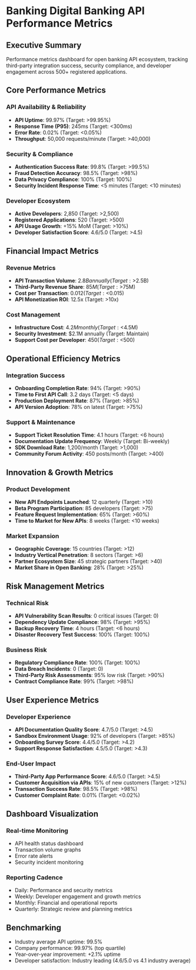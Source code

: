 # Banking Digital Banking API Performance Metrics

## Executive Summary
Performance metrics dashboard for open banking API ecosystem, tracking third-party integration success, security compliance, and developer engagement across 500+ registered applications.

## Core Performance Metrics

### API Availability & Reliability
- **API Uptime**: 99.97% (Target: >99.95%)
- **Response Time (P95)**: 245ms (Target: <300ms)
- **Error Rate**: 0.02% (Target: <0.05%)
- **Throughput**: 50,000 requests/minute (Target: >40,000)

### Security & Compliance
- **Authentication Success Rate**: 99.8% (Target: >99.5%)
- **Fraud Detection Accuracy**: 98.5% (Target: >98%)
- **Data Privacy Compliance**: 100% (Target: 100%)
- **Security Incident Response Time**: <5 minutes (Target: <10 minutes)

### Developer Ecosystem
- **Active Developers**: 2,850 (Target: >2,500)
- **Registered Applications**: 520 (Target: >500)
- **API Usage Growth**: +15% MoM (Target: >10%)
- **Developer Satisfaction Score**: 4.6/5.0 (Target: >4.5)

## Financial Impact Metrics

### Revenue Metrics
- **API Transaction Volume**: $2.8B annually (Target: >$2.5B)
- **Third-Party Revenue Share**: $85M (Target: >$75M)
- **Cost per Transaction**: $0.012 (Target: <$0.015)
- **API Monetization ROI**: 12.5x (Target: >10x)

### Cost Management
- **Infrastructure Cost**: $4.2M monthly (Target: <$4.5M)
- **Security Investment**: $2.1M annually (Target: Maintain)
- **Support Cost per Developer**: $450 (Target: <$500)

## Operational Efficiency Metrics

### Integration Success
- **Onboarding Completion Rate**: 94% (Target: >90%)
- **Time to First API Call**: 3.2 days (Target: <5 days)
- **Production Deployment Rate**: 87% (Target: >85%)
- **API Version Adoption**: 78% on latest (Target: >75%)

### Support & Maintenance
- **Support Ticket Resolution Time**: 4.1 hours (Target: <6 hours)
- **Documentation Update Frequency**: Weekly (Target: Bi-weekly)
- **SDK Download Rate**: 1,200/month (Target: >1,000)
- **Community Forum Activity**: 450 posts/month (Target: >400)

## Innovation & Growth Metrics

### Product Development
- **New API Endpoints Launched**: 12 quarterly (Target: >10)
- **Beta Program Participation**: 85 developers (Target: >75)
- **Feature Request Implementation**: 65% (Target: >60%)
- **Time to Market for New APIs**: 8 weeks (Target: <10 weeks)

### Market Expansion
- **Geographic Coverage**: 15 countries (Target: >12)
- **Industry Vertical Penetration**: 8 sectors (Target: >6)
- **Partner Ecosystem Size**: 45 strategic partners (Target: >40)
- **Market Share in Open Banking**: 28% (Target: >25%)

## Risk Management Metrics

### Technical Risk
- **API Vulnerability Scan Results**: 0 critical issues (Target: 0)
- **Dependency Update Compliance**: 98% (Target: >95%)
- **Backup Recovery Time**: 4 hours (Target: <6 hours)
- **Disaster Recovery Test Success**: 100% (Target: 100%)

### Business Risk
- **Regulatory Compliance Rate**: 100% (Target: 100%)
- **Data Breach Incidents**: 0 (Target: 0)
- **Third-Party Risk Assessments**: 95% low risk (Target: >90%)
- **Contract Compliance Rate**: 99% (Target: >98%)

## User Experience Metrics

### Developer Experience
- **API Documentation Quality Score**: 4.7/5.0 (Target: >4.5)
- **Sandbox Environment Usage**: 92% of developers (Target: >85%)
- **Onboarding Survey Score**: 4.4/5.0 (Target: >4.2)
- **Support Response Satisfaction**: 4.5/5.0 (Target: >4.3)

### End-User Impact
- **Third-Party App Performance Score**: 4.6/5.0 (Target: >4.5)
- **Customer Acquisition via APIs**: 15% of new customers (Target: >12%)
- **Transaction Success Rate**: 98.5% (Target: >98%)
- **Customer Complaint Rate**: 0.01% (Target: <0.02%)

## Dashboard Visualization

### Real-time Monitoring
- API health status dashboard
- Transaction volume graphs
- Error rate alerts
- Security incident monitoring

### Reporting Cadence
- Daily: Performance and security metrics
- Weekly: Developer engagement and growth metrics
- Monthly: Financial and operational reports
- Quarterly: Strategic review and planning metrics

## Benchmarking
- Industry average API uptime: 99.5%
- Company performance: 99.97% (top quartile)
- Year-over-year improvement: +2.1% uptime
- Developer satisfaction: Industry leading (4.6/5.0 vs 4.1 industry average)